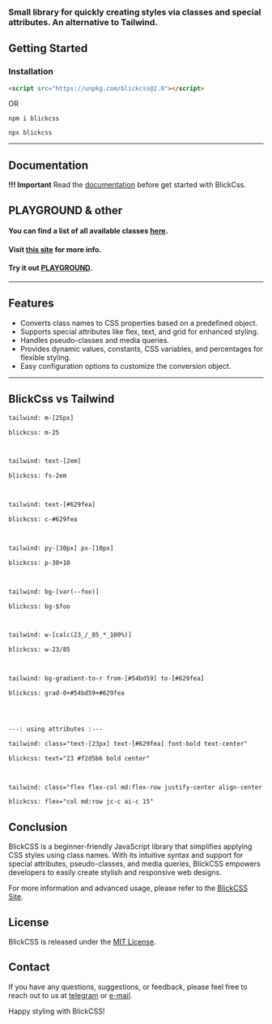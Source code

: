 ### Small library for quickly creating styles via classes and special attributes. An alternative to Tailwind.

## Getting Started

### Installation

```html
<script src="https://unpkg.com/blickcss@2.0"></script>
```

OR

```shell
npm i blickcss
```
```shell
npx blickcss
```
***

## Documentation

**!!! Important** Read the [documentation](./docs/main.md) before get started with BlickCss.


## PLAYGROUND & other

#### You can find a list of all available classes [here](https://blick.netlify.app/docs/classes/).

#### Visit [this site](https://blick.netlify.app) for more info.

#### Try it out [PLAYGROUND](https://playcode.io/1243248).

---

## Features

- Converts class names to CSS properties based on a predefined object.
- Supports special attributes like flex, text, and grid for enhanced styling.
- Handles pseudo-classes and media queries.
- Provides dynamic values, constants, CSS variables, and percentages for flexible styling.
- Easy configuration options to customize the conversion object.
---

## BlickCss vs Tailwind

```html
tailwind: m-[25px]

blickcss: m-25



tailwind: text-[2em]

blickcss: fs-2em



tailwind: text-[#629fea]

blickcss: c-#629fea



tailwind: py-[30px] px-[10px]

blickcss: p-30+10



tailwind: bg-[var(--foo)]

blickcss: bg-$foo



tailwind: w-[calc(23_/_85_*_100%)]

blickcss: w-23/85



tailwind: bg-gradient-to-r from-[#54bd59] to-[#629fea]

blickcss: grad-0+#54bd59+#629fea




---: using attributes :---

tailwind: class="text-[23px] text-[#629fea] font-bold text-center"

blickcss: text="23 #f2d5b6 bold center"



tailwind: class="flex flex-col md:flex-row justify-center align-center gap-[15px]"

blickcss: flex="col md:row jc-c ai-c 15"
```

## Conclusion

BlickCSS is a beginner-friendly JavaScript library that simplifies applying CSS styles using class names. With its intuitive syntax and support for special attributes, pseudo-classes, and media queries, BlickCSS empowers developers to easily create stylish and responsive web designs.

For more information and advanced usage, please refer to the [BlickCSS Site](https://blick.netlify.app/). 

## License

BlickCSS is released under the [MIT License](https://github.com/ghtx280/blickcss/blob/main/LICENSE.md).

## Contact

If you have any questions, suggestions, or feedback, please feel free to reach out to us at [telegram](https://t.me/eeqq25) or [e-mail](mailto:antkor.yt.s@gmail.com).

Happy styling with BlickCSS!


